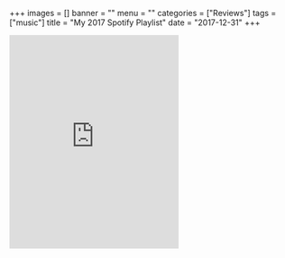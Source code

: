 +++
images = []
banner = ""
menu = ""
categories = ["Reviews"]
tags = ["music"]
title = "My 2017 Spotify Playlist"
date = "2017-12-31"
+++
<iframe src="https://open.spotify.com/embed/playlist/37i9dQZF1E9Ez7TIEfgm0g" width="300" height="380" frameborder="0" allowtransparency="true" allow="encrypted-media"></iframe>
